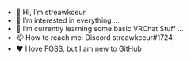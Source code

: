 - 👋 Hi, I’m streawkceur
- 👀 I’m interested in everything ...
- 🌱 I’m currently learning some basic VRChat Stuff ...
- 📫 How to reach me: Discord streawkceur#1724
- ❤️ I love FOSS, but I am new to GitHub
<!---
streawrov/streawrov is a ✨ special ✨ repository because its `README.md` (this file) appears on your GitHub profile.
You can click the Preview link to take a look at your changes.
--->
